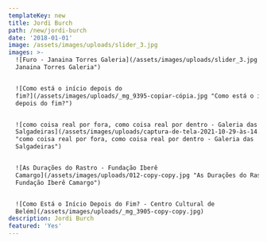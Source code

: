 ```yaml
---
templateKey: new
title: Jordi Burch
path: /new/jordi-burch
date: '2018-01-01'
image: /assets/images/uploads/slider_3.jpg
images: >-
  ![Furo - Janaina Torres Galeria](/assets/images/uploads/slider_3.jpg "Furo -
  Janaina Torres Galeria")


  ![Como está o início depois do
  fim?](/assets/images/uploads/_mg_9395-copiar-cópia.jpg "Como está o início
  depois do fim?")


  ![como coisa real por fora, como coisa real por dentro - Galeria das
  Salgadeiras](/assets/images/uploads/captura-de-tela-2021-10-29-às-14.40.39.png
  "como coisa real por fora, como coisa real por dentro - Galeria das
  Salgadeiras")


  ![As Durações do Rastro - Fundação Iberê
  Camargo](/assets/images/uploads/012-copy-copy.jpg "As Durações do Rastro -
  Fundação Iberê Camargo")


  ![Como Está o Início Depois do Fim? - Centro Cultural de
  Belém](/assets/images/uploads/_mg_3905-copy-copy.jpg)
description: Jordi Burch
featured: 'Yes'
---
```


